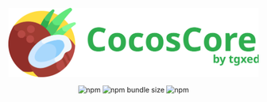 <p align="center"><img src="./docs/CocosCore2.svg?sanitize=true"></p>
<p align="center">
<img alt="npm" src="https://img.shields.io/npm/v/cocoscore.svg?style=flat-square">
<img alt="npm bundle size" src="https://img.shields.io/bundlephobia/min/cocoscore.svg?style=flat-square">
<img alt="npm" src="https://img.shields.io/npm/dt/cocoscore.svg?style=flat-square">
</p>
